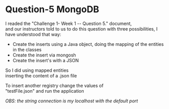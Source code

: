 # Question-5  MongoDB

I readed the "Challenge 1- Week 1 -- Question 5." document,  
and our instructors told to us to do this question with
three possibilities, I have understood that way:  
- Create the inserts using a Java object, doing the mapping
of the entities in the classes
- Create the insert via mongosh
- Create the insert's with a JSON

So I did using mapped entities  
inserting the content of a .json file  

To insert another registry change the values of  
"testFile.json" and run the application

*OBS: the string connection is my localhost with the default port*
